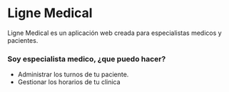 # Ligne Medical

Ligne Medical es un aplicación web creada para especialistas medicos y pacientes.

### Soy especialista medico, ¿que puedo hacer?

- Administrar los turnos de tu paciente.
- Gestionar los horarios de tu clinica
